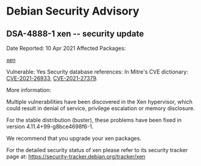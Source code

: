 
Debian Security Advisory
========================


DSA-4888-1 xen -- security update
---------------------------------



Date Reported:
10 Apr 2021
Affected Packages:

[xen](https://packages.debian.org/src:xen)

Vulnerable:
Yes
Security database references:
In Mitre's CVE dictionary: [CVE-2021-26933](https://security-tracker.debian.org/tracker/CVE-2021-26933), [CVE-2021-27379](https://security-tracker.debian.org/tracker/CVE-2021-27379).  

More information:

Multiple vulnerabilities have been discovered in the Xen hypervisor,
which could result in denial of service, privilege escalation or memory
disclosure.


For the stable distribution (buster), these problems have been fixed in
version 4.11.4+99-g8bce4698f6-1.


We recommend that you upgrade your xen packages.


For the detailed security status of xen please refer to
its security tracker page at:
<https://security-tracker.debian.org/tracker/xen>





